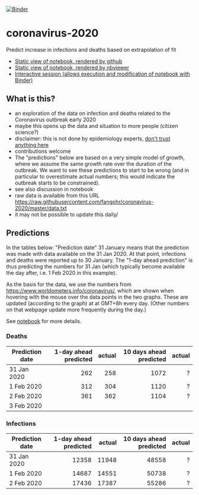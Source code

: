 [![Binder](https://mybinder.org/badge_logo.svg)](https://mybinder.org/v2/gh/fangohr/coronavirus-2020/master?filepath=model.ipynb)

# coronavirus-2020
Predict increase in infections and deaths based on extrapolation of fit

- [Static view of notebook, rendered by github](model.ipynb)
- [Static view of notebook, rendered by nbviewer](https://nbviewer.jupyter.org/github/fangohr/coronavirus-2020/blob/master/model.ipynb)
- [Interactive session (allows execution and modification of notebook with Binder)](https://mybinder.org/v2/gh/fangohr/coronavirus-2020/master?filepath=model.ipynb)


## What is this?

- an exploration of the data on infection and deaths related to the Coronavirus outbreak early 2020
- maybe this opens up the data and situation to more people (citizen science?)
- disclaimer: this is not done by epidemiology experts, [don't trust anything here](https://github.com/fangohr/coronavirus-2020/blob/master/LICENSE)
- contributions welcome
- The "predictions" below are based on a very simple model of growth, where we
  assume the same growth rate over the duration of the outbreak. We want to see
  these predictions to start to be wrong (and in particular to overestimate
  actual numbers; this would indicate the outbreak starts to be constrained).
- see also discussion in notebook
- raw data is available from this URL https://raw.githubusercontent.com/fangohr/coronavirus-2020/master/data.txt
- it may not be possible to update this daily/ 


## Predictions

In the tables below: "Prediction date" 31 January means that the prediction was
made with data available on the 31 Jan 2020. At that point, infections and
deaths were reported up to 30 January. The "1-day ahead prediction" is thus
predicting the numbers for 31 Jan (which typically become available the day
after, i.e. 1 Feb 2020 in this example).

As the basis for the data, we use the numbers from
https://www.worldometers.info/coronavirus/, which are shown when hovering with
the mouse over the data points in the two graphs. These are updated (according
to the graph) at at GMT+8h every day. (Other numbers on that webpage update more
frequently during the day.)

See [notebook](https://nbviewer.jupyter.org/github/fangohr/coronavirus-2020/blob/master/model.ipynb) for more details.

### Deaths

| Prediction date |  1-day ahead predicted |  actual |   10 days ahead predicted | actual          |
| --------------- | ---------------------: | ------: | ------------------------: | --------------: |
| 31 Jan 2020     |                    262 |     258 |                      1072 | ?               |
| 1 Feb 2020      |                    312 |     304 |                      1120 | ?               |
| 2 Feb 2020      |                    361 |     362 |                      1104 | ?               |
| 3 Feb 2020      |                        |         |                           |                 |


### Infections

| Prediction date |  1-day ahead predicted |  actual |   10 days ahead predicted | actual      |
| --------------- | ---------------------: | ------: | ------------------------: | ----------: |
| 31 Jan 2020     |                  12358 |   11948 |                     48558 | ?           |
| 1 Feb 2020      |                  14687 |   14551 |                     50738 | ?           |
| 2 Feb 2020      |                  17436 |   17387 |                     55286 | ?           |





